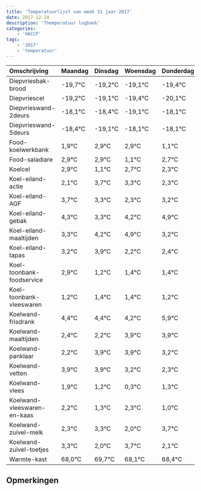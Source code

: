 ```yaml
---
title: 'Temperatuurlijst van week 51 jaar 2017'
date: 2017-12-24
description: 'Themperatuur logboek'
categories:
    - 'HACCP'
tags:
    - '2017'
    - 'temperatuur'
---
```

|Omschrijving|Maandag|Dinsdag|Woensdag|Donderdag|Vrijdag|Zaterdag|Zondag|
|:---|:---|:---|:---|:---|:---|:---|:---|
|Diepvriesbak-brood|-19,7°C|-19,2°C|-19,1°C|-19,4°C|-20,1°C|-19,1°C|-19,1°C|
|Diepvriescel|-19,2°C|-19,1°C|-19,4°C|-20,1°C|-19,1°C|-19,1°C|-20,9°C|
|Diepvrieswand-2deurs|-18,1°C|-18,4°C|-19,1°C|-18,1°C|-18,1°C|-19,9°C|-18,3°C|
|Diepvrieswand-5deurs|-18,4°C|-19,1°C|-18,1°C|-18,1°C|-19,9°C|-18,3°C|-18,7°C|
|Food-koelwerkbank|1,9°C|2,9°C|2,9°C|1,1°C|2,7°C|2,3°C|1,3°C|
|Food-saladiare|2,9°C|2,9°C|1,1°C|2,7°C|2,3°C|1,3°C|2,2°C|
|Koelcel|2,9°C|1,1°C|2,7°C|2,3°C|1,3°C|2,2°C|2,9°C|
|Koel-eiland-actie|2,1°C|3,7°C|3,3°C|2,3°C|3,2°C|3,9°C|2,2°C|
|Koel-eiland-AGF|3,7°C|3,3°C|2,3°C|3,2°C|3,9°C|2,2°C|2,4°C|
|Koel-eiland-gebak|4,3°C|3,3°C|4,2°C|4,9°C|3,2°C|3,4°C|3,4°C|
|Koel-eiland-maaltijden|3,3°C|4,2°C|4,9°C|3,2°C|3,4°C|3,4°C|3,2°C|
|Koel-eiland-tapas|3,2°C|3,9°C|2,2°C|2,4°C|2,4°C|2,2°C|3,9°C|
|Koel-toonbank-foodservice|2,9°C|1,2°C|1,4°C|1,4°C|1,2°C|2,9°C|2,9°C|
|Koel-toonbank-vleeswaren|1,2°C|1,4°C|1,4°C|1,2°C|2,9°C|2,9°C|2,2°C|
|Koelwand-frisdrank|4,4°C|4,4°C|4,2°C|5,9°C|5,9°C|5,2°C|4,3°C|
|Koelwand-maaltijden|2,4°C|2,2°C|3,9°C|3,9°C|3,2°C|2,3°C|3,3°C|
|Koelwand-panklaar|2,2°C|3,9°C|3,9°C|3,2°C|2,3°C|3,3°C|2,0°C|
|Koelwand-vetten|3,9°C|3,9°C|3,2°C|2,3°C|3,3°C|2,0°C|3,7°C|
|Koelwand-vlees|1,9°C|1,2°C|0,3°C|1,3°C|0,0°C|1,7°C|0,1°C|
|Koelwand-vleeswaren-en-kaas|2,2°C|1,3°C|2,3°C|1,0°C|2,7°C|1,1°C|1,4°C|
|Koelwand-zuivel-melk|2,3°C|3,3°C|2,0°C|3,7°C|2,1°C|2,4°C|3,9°C|
|Koelwand-zuivel-toetjes|3,3°C|2,0°C|3,7°C|2,1°C|2,4°C|3,9°C|3,9°C|
|Warmte-kast|68,0°C|69,7°C|68,1°C|68,4°C|69,9°C|69,9°C|69,7°C|

## Opmerkingen


